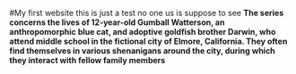 #My first website this is just a test no one us is suppose to see
**The series concerns the lives of 12-year-old Gumball Watterson, an anthropomorphic blue cat, and adoptive goldfish brother Darwin, who attend middle school in the fictional city of Elmore, California. They often find themselves in various shenanigans around the city, during which they interact with fellow family members**

